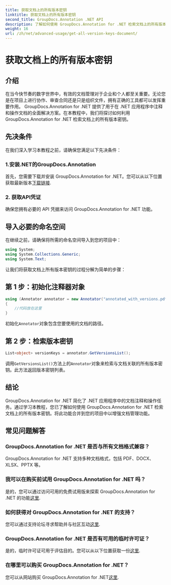 ```yaml
---
title: 获取文档上的所有版本密钥
linktitle: 获取文档上的所有版本密钥
second_title: GroupDocs.Annotation .NET API
description: 了解如何使用 GroupDocs.Annotation for .NET 检索文档上的所有版本密钥。通过此综合功能增强您的文档管理能力。
weight: 16
url: /zh/net/advanced-usage/get-all-version-keys-document/
---
```


# 获取文档上的所有版本密钥

## 介绍
在当今快节奏的数字世界中，有效的文档管理对于企业和个人都至关重要。无论您是在项目上进行协作、审查合同还是只是组织文件，拥有正确的工具都可以发挥重要作用。 GroupDocs.Annotation for .NET 提供了用于在 .NET 应用程序中注释和操作文档的全面解决方案。在本教程中，我们将探讨如何利用 GroupDocs.Annotation for .NET 检索文档上的所有版本密钥。
## 先决条件
在我们深入学习本教程之前，请确保您满足以下先决条件：
### 1.安装.NET的GroupDocs.Annotation
首先，您需要下载并安装 GroupDocs.Annotation for .NET。您可以从以下位置获取最新版本[下载链接](https://releases.groupdocs.com/annotation/net/).
### 2. 获取API凭证
确保您拥有必要的 API 凭据来访问 GroupDocs.Annotation for .NET 功能。

## 导入必要的命名空间
在继续之前，请确保将所需的命名空间导入到您的项目中：
```csharp
using System;
using System.Collections.Generic;
using System.Text;
```

让我们将获取文档上所有版本密钥的过程分解为简单的步骤：
## 第 1 步：初始化注释器对象
```csharp
using (Annotator annotator = new Annotator("annotated_with_versions.pdf"))
{
    //代码放在这里
}
```
初始化`Annotator`对象包含您要使用的文档的路径。
## 第 2 步：检索版本密钥
```csharp
List<object> versionKeys = annotator.GetVersionsList();
```
调用`GetVersionsList()`方法上的`Annotator`对象来检索与文档关联的所有版本密钥。此方法返回版本密钥列表。

## 结论
GroupDocs.Annotation for .NET 简化了 .NET 应用程序中的文档注释和操作任务。通过学习本教程，您已了解如何使用 GroupDocs.Annotation for .NET 检索文档上的所有版本密钥。将此功能合并到您的项目中以增强文档管理功能。
## 常见问题解答
### GroupDocs.Annotation for .NET 是否与所有文档格式兼容？
GroupDocs.Annotation for .NET 支持多种文档格式，包括 PDF、DOCX、XLSX、PPTX 等。
### 我可以在购买前试用 GroupDocs.Annotation for .NET 吗？
是的，您可以通过访问可用的免费试用版来探索 GroupDocs.Annotation for .NET 的功能[这里](https://releases.groupdocs.com/).
### 如何获得对 GroupDocs.Annotation for .NET 的支持？
您可以通过支持论坛寻求帮助并与社区互动[这里](https://forum.groupdocs.com/c/annotation/10).
### GroupDocs.Annotation for .NET 是否有可用的临时许可证？
是的，临时许可证可用于评估目的。您可以从以下位置获取一份[这里](https://purchase.groupdocs.com/temporary-license/).
### 在哪里可以购买 GroupDocs.Annotation for .NET？
您可以从网站购买 GroupDocs.Annotation for .NET[这里](https://purchase.groupdocs.com/buy).